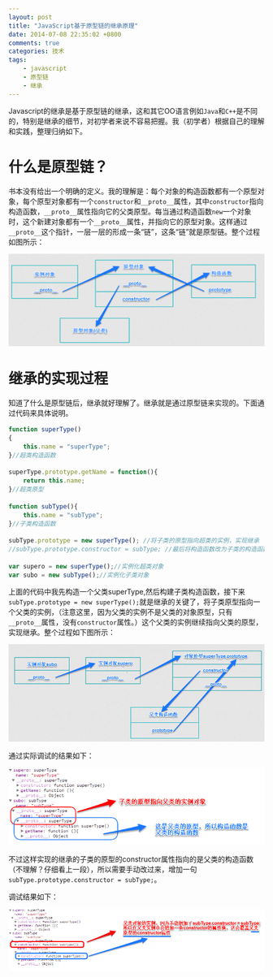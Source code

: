 ```yaml
---
layout: post
title: "JavaScript基于原型链的继承原理"
date: 2014-07-08 22:35:02 +0800
comments: true
categories: 技术
tags:
	- javascript
	- 原型链
	- 继承
---
```

Javascript的继承是基于原型链的继承，这和其它OO语言例如`Java`和`C++`是不同的，特别是继承的细节，对初学者来说不容易把握。我（初学者）根据自己的理解和实践，整理归纳如下。

# 什么是原型链？
书本没有给出一个明确的定义。我的理解是：每个对象的构造函数都有一个原型对象，每个原型对象都有一个`constructor`和`__proto__`属性，其中`constructor`指向构造函数，`__proto__`属性指向它的父类原型。每当通过构造函数`new`一个对象时，这个新建对象都有一个`__proto__`属性，并指向它的原型对象。这样通过`__proto__`这个指针，一层一层的形成一条“链”，这条“链”就是原型链。整个过程如图所示：

![原型链](/images/blog/prototype_link.png)
<!-- more -->
# 继承的实现过程
知道了什么是原型链后，继承就好理解了。继承就是通过原型链来实现的。下面通过代码来具体说明。

```javascript A simple introduction to Javascript's inheritance
function superType()
{
	this.name = "superType";
}//超类构造函数

superType.prototype.getName = function(){
	return this.name;
}//超类原型

function subType(){
	this.name = "subType";
}//子类构造函数

subType.prototype = new superType(); //将子类的原型指向超类的实例，实现继承
//subType.prototype.constructor = subType; //最后将构造函数改为子类的构造函数

var supero = new superType();//实例化超类对象
var subo = new subType();//实例化子类对象

```

上面的代码中我先构造一个父类superType,然后构建子类构造函数，接下来`subType.prototype = new superType();`就是继承的关键了，将子类原型指向一个父类的实例，（注意这里，因为父类的实例不是父类的对象原型，只有`__proto__`属性，没有`constructor`属性。）这个父类的实例继续指向父类的原型，实现继承。整个过程如下图所示：

![继承图示](/images/blog/inherit_1.png)

通过实际调试的结果如下：

![调试1](/images/blog/inherit_2.png)

不过这样实现的继承的子类的原型的constructor属性指向的是父类的构造函数（不理解？仔细看上一段），所以需要手动改过来，增加一句`subType.prototype.constructor = subType;`。

调试结果如下：

![调试2](/images/blog/inherit_3.png)
